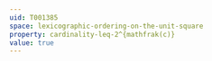 ```yaml
---
uid: T001385
space: lexicographic-ordering-on-the-unit-square
property: cardinality-leq-2^{mathfrak(c)}
value: true
---
```

